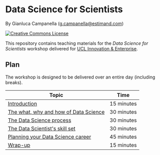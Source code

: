# Data Science for Scientists

By Gianluca Campanella (<g.campanella@estimand.com>)

[![Creative Commons License](https://i.creativecommons.org/l/by/4.0/80x15.png)](http://creativecommons.org/licenses/by/4.0/)

This repository contains teaching materials for the *Data Science for Scientists* workshop delivered for [UCL Innovation & Enterprise](https://www.ucl.ac.uk/enterprise/).

## Plan

The workshop is designed to be delivered over an entire day (including breaks).

| Topic                                                                                                                              | Time       |
| ---------------------------------------------------------------------------------------------------------------------------------- | ---------- |
| [Introduction](https://cdn.rawgit.com/estimand/data-science-for-scientists/master/01_intro.pdf)                                    | 15 minutes |
| [The what, why and how of Data Science](https://cdn.rawgit.com/estimand/data-science-for-scientists/master/02_ds_what_why_how.pdf) | 30 minutes |
| [The Data Science process](https://cdn.rawgit.com/estimand/data-science-for-scientists/master/04_ds_process.pdf)                   | 30 minutes |
| [The Data Scientist's skill set](https://cdn.rawgit.com/estimand/data-science-for-scientists/master/05_ds_skills.pdf)              | 30 minutes |
| [Planning your Data Science career](https://cdn.rawgit.com/estimand/data-science-for-scientists/master/06_ds_career_planning.pdf)  | 45 minutes |
| [Wrap-up](https://cdn.rawgit.com/estimand/data-science-for-scientists/master/07_wrapup.pdf)                                        | 15 minutes |

